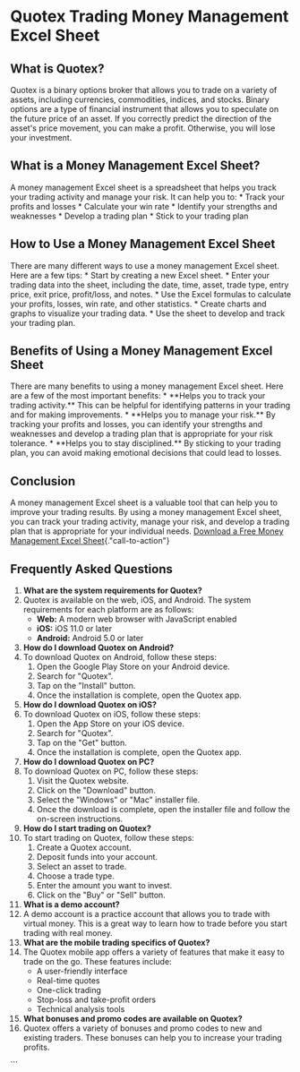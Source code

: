 # Quotex Trading Money Management Excel Sheet

## What is Quotex?

Quotex is a binary options broker that allows you to trade on a variety
of assets, including currencies, commodities, indices, and stocks.
Binary options are a type of financial instrument that allows you to
speculate on the future price of an asset. If you correctly predict the
direction of the asset\'s price movement, you can make a profit.
Otherwise, you will lose your investment.

## What is a Money Management Excel Sheet?

A money management Excel sheet is a spreadsheet that helps you track
your trading activity and manage your risk. It can help you to: \* Track
your profits and losses \* Calculate your win rate \* Identify your
strengths and weaknesses \* Develop a trading plan \* Stick to your
trading plan

## How to Use a Money Management Excel Sheet

There are many different ways to use a money management Excel sheet.
Here are a few tips: \* Start by creating a new Excel sheet. \* Enter
your trading data into the sheet, including the date, time, asset, trade
type, entry price, exit price, profit/loss, and notes. \* Use the Excel
formulas to calculate your profits, losses, win rate, and other
statistics. \* Create charts and graphs to visualize your trading data.
\* Use the sheet to develop and track your trading plan.

## Benefits of Using a Money Management Excel Sheet

There are many benefits to using a money management Excel sheet. Here
are a few of the most important benefits: \* \*\*Helps you to track your
trading activity.\*\* This can be helpful for identifying patterns in
your trading and for making improvements. \* \*\*Helps you to manage
your risk.\*\* By tracking your profits and losses, you can identify
your strengths and weaknesses and develop a trading plan that is
appropriate for your risk tolerance. \* \*\*Helps you to stay
disciplined.\*\* By sticking to your trading plan, you can avoid making
emotional decisions that could lead to losses.

## Conclusion

A money management Excel sheet is a valuable tool that can help you to
improve your trading results. By using a money management Excel sheet,
you can track your trading activity, manage your risk, and develop a
trading plan that is appropriate for your individual needs. [Download a
Free Money Management Excel
Sheet](\%22https://traff.sbs/brokerqxsignup\%22){."call-to-action"}

## Frequently Asked Questions

1.  **What are the system requirements for Quotex?**
2.  Quotex is available on the web, iOS, and Android. The system
    requirements for each platform are as follows:
    -   **Web:** A modern web browser with JavaScript enabled
    -   **iOS:** iOS 11.0 or later
    -   **Android:** Android 5.0 or later
3.  **How do I download Quotex on Android?**
4.  To download Quotex on Android, follow these steps:
    1.  Open the Google Play Store on your Android device.
    2.  Search for "Quotex".
    3.  Tap on the "Install" button.
    4.  Once the installation is complete, open the Quotex app.
5.  **How do I download Quotex on iOS?**
6.  To download Quotex on iOS, follow these steps:
    1.  Open the App Store on your iOS device.
    2.  Search for "Quotex".
    3.  Tap on the "Get" button.
    4.  Once the installation is complete, open the Quotex app.
7.  **How do I download Quotex on PC?**
8.  To download Quotex on PC, follow these steps:
    1.  Visit the Quotex website.
    2.  Click on the "Download" button.
    3.  Select the "Windows" or "Mac" installer file.
    4.  Once the download is complete, open the installer file and
        follow the on-screen instructions.
9.  **How do I start trading on Quotex?**
10. To start trading on Quotex, follow these steps:
    1.  Create a Quotex account.
    2.  Deposit funds into your account.
    3.  Select an asset to trade.
    4.  Choose a trade type.
    5.  Enter the amount you want to invest.
    6.  Click on the "Buy" or "Sell" button.
11. **What is a demo account?**
12. A demo account is a practice account that allows you to trade with
    virtual money. This is a great way to learn how to trade before you
    start trading with real money.
13. **What are the mobile trading specifics of Quotex?**
14. The Quotex mobile app offers a variety of features that make it easy
    to trade on the go. These features include:
    -   A user-friendly interface
    -   Real-time quotes
    -   One-click trading
    -   Stop-loss and take-profit orders
    -   Technical analysis tools
15. **What bonuses and promo codes are available on Quotex?**
16. Quotex offers a variety of bonuses and promo codes to new and
    existing traders. These bonuses can help you to increase your
    trading profits.

\`\`\`

